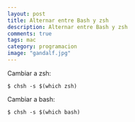 ```yaml
---
layout: post
title: Alternar entre Bash y zsh
description: Alternar entre Bash y zsh
comments: true
tags: mac
category: programacion
image: "gandalf.jpg"
---
```


Cambiar a zsh:

<!-- more -->

`$ chsh -s $(which zsh)`

Cambiar a bash:

`$ chsh -s $(which bash)`
